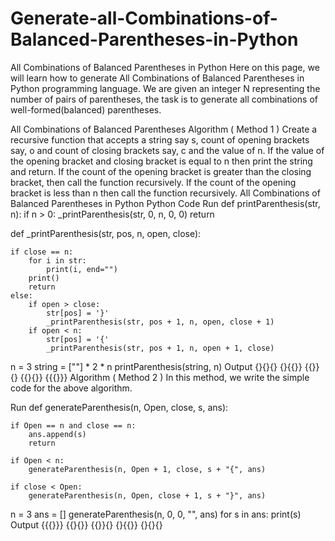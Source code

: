 # Generate-all-Combinations-of-Balanced-Parentheses-in-Python

All Combinations of Balanced Parentheses in Python
Here on this page, we will learn how to generate All Combinations of Balanced Parentheses in Python programming language. We are given an integer N representing the number of pairs of parentheses, the task is to generate all combinations of well-formed(balanced) parentheses.

All Combinations of Balanced Parentheses
Algorithm ( Method 1 )
Create a recursive function that accepts a string say s, count of opening brackets say, o and count of closing brackets say, c and the value of n.
If the value of the opening bracket and closing bracket is equal to n then print the string and return.
If the count of the opening bracket is greater than the closing bracket, then call the function recursively.
If the count of the opening bracket is less than n then call the function recursively.
All Combinations of Balanced Parentheses in Python
Python Code
Run
def printParenthesis(str, n):
	if n > 0:
		_printParenthesis(str, 0, n, 0, 0)
	return


def _printParenthesis(str, pos, n, open, close):

	if close == n:
		for i in str:
			print(i, end="")
		print()
		return
	else:
		if open > close:
			str[pos] = '}'
			_printParenthesis(str, pos + 1, n, open, close + 1)
		if open < n:
			str[pos] = '{'
			_printParenthesis(str, pos + 1, n, open + 1, close)


n = 3
string = [""] * 2 * n
printParenthesis(string, n)
Output
{}{}{}
{}{{}}
{{}}{}
{{}{}}
{{{}}}
Algorithm ( Method 2 )
In this method, we write the simple code for the above algorithm.

Run
def generateParenthesis(n, Open, close, s, ans):

    if Open == n and close == n:
        ans.append(s)
        return

    if Open < n:
        generateParenthesis(n, Open + 1, close, s + "{", ans)

    if close < Open:
        generateParenthesis(n, Open, close + 1, s + "}", ans)


n = 3
ans = []
generateParenthesis(n, 0, 0, "", ans)
for s in ans:
    print(s)
Output
{{{}}}
{{}{}}
{{}}{}
{}{{}}
{}{}{}
